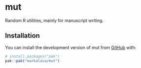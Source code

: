 # mut

<!-- badges: start -->
<!-- badges: end -->

Random R utilities, mainly for manuscript writing.



## Installation

You can install the development version of mut from [GitHub](https://github.com/) with:

``` r
# install.packages("pak")
pak::pak("markalava/mut")
```
